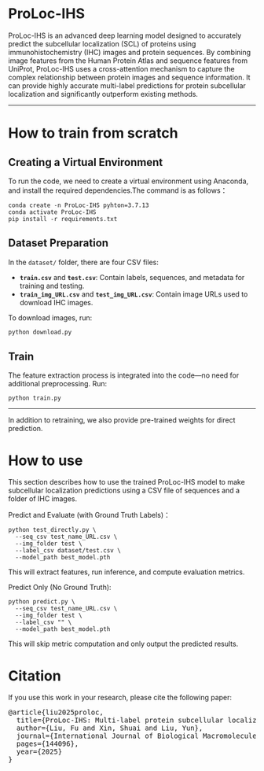 # ProLoc-IHS
ProLoc-IHS is an advanced deep learning model designed to accurately predict the subcellular localization (SCL) of proteins using immunohistochemistry (IHC) images and protein sequences. By combining image features from the Human Protein Atlas and sequence features from UniProt, ProLoc-IHS uses a cross-attention mechanism to capture the complex relationship between protein images and sequence information. It can provide highly accurate multi-label predictions for protein subcellular localization and significantly outperform existing methods.

---
# How to train from scratch
## Creating a Virtual Environment
To run the code, we need to create a virtual environment using Anaconda, and install the required dependencies.The command is as follows：
```
conda create -n ProLoc-IHS pyhton=3.7.13
conda activate ProLoc-IHS
pip install -r requirements.txt
```

## Dataset Preparation

In the `dataset/` folder, there are four CSV files:

- **`train.csv`** and **`test.csv`**: Contain labels, sequences, and metadata for training and testing.
- **`train_img_URL.csv`** and **`test_img_URL.csv`**: Contain image URLs used to download IHC images.

To download images, run:
```bash
python download.py
```

## Train
The feature extraction process is integrated into the code—no need for additional preprocessing. Run:
```
python train.py
```
---
In addition to retraining, we also provide pre-trained weights for direct prediction.

# How to use
This section describes how to use the trained ProLoc-IHS model to make subcellular localization predictions using a CSV file of sequences and a folder of IHC images.

Predict and Evaluate (with Ground Truth Labels)：
```
python test_directly.py \
  --seq_csv test_name_URL.csv \
  --img_folder test \
  --label_csv dataset/test.csv \
  --model_path best_model.pth
```
This will extract features, run inference, and compute evaluation metrics.


Predict Only (No Ground Truth):
```
python predict.py \
  --seq_csv test_name_URL.csv \
  --img_folder test \
  --label_csv "" \
  --model_path best_model.pth
```
This will skip metric computation and only output the predicted results.

# Citation
If you use this work in your research, please cite the following paper:

<pre>
@article{liu2025proloc,
  title={ProLoc-IHS: Multi-label protein subcellular localization based on immunohistochemical images and sequence information},
  author={Liu, Fu and Xin, Shuai and Liu, Yun},
  journal={International Journal of Biological Macromolecules},
  pages={144096},
  year={2025}
}
</pre>

